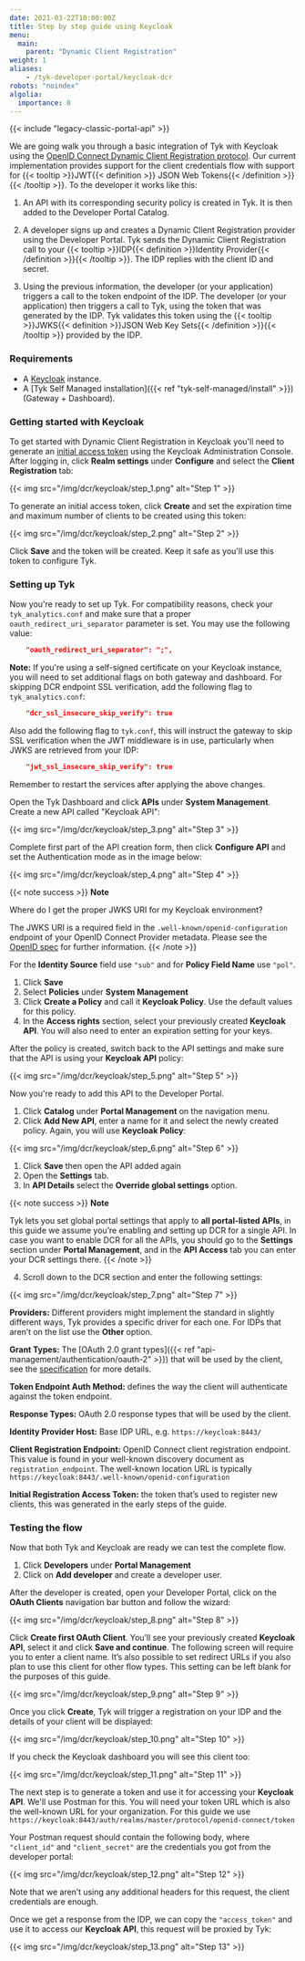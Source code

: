 ```yaml
---
date: 2021-03-22T10:00:00Z
title: Step by step guide using Keycloak
menu:
  main:
    parent: "Dynamic Client Registration"
weight: 1 
aliases:
    - /tyk-developer-portal/keycloak-dcr
robots: "noindex"
algolia:
  importance: 0
---
```


{{< include "legacy-classic-portal-api" >}}

We are going walk you through a basic integration of Tyk with Keycloak using the [OpenID Connect Dynamic Client Registration protocol](https://tools.ietf.org/html/rfc7591). Our current implementation provides support for the client credentials flow with support for {{< tooltip >}}JWT{{< definition >}} JSON Web Tokens{{< /definition >}}{{< /tooltip >}}. To the developer it works like this:

1. An API with its corresponding security policy is created in Tyk. It is then added to the Developer Portal Catalog.

2. A developer signs up and creates a Dynamic Client Registration provider using the Developer Portal.
Tyk sends the Dynamic Client Registration call to your {{< tooltip >}}IDP{{< definition >}}Identity Provider{{< /definition >}}{{< /tooltip >}}. The IDP replies with the client ID and secret.

3. Using the previous information, the developer (or your application) triggers a call to the token endpoint of the IDP.
The developer (or your application) then triggers a call to Tyk, using the token that was generated by the IDP. Tyk validates this token using the {{< tooltip >}}JWKS{{< definition >}}JSON Web Key Sets{{< /definition >}}{{< /tooltip >}} provided by the IDP.

### Requirements

- A [Keycloak](https://www.keycloak.org/) instance.
- A [Tyk Self Managed installation]({{< ref "tyk-self-managed/install" >}}) (Gateway + Dashboard).

### Getting started with Keycloak

To get started with Dynamic Client Registration in Keycloak you'll need to generate an [initial access token](https://openid.net/specs/openid-connect-registration-1_0.html#Terminology) using the Keycloak Administration Console. After logging in, click **Realm settings**  under **Configure** and select the **Client Registration** tab:

{{< img src="/img/dcr/keycloak/step_1.png" alt="Step 1" >}}

To generate an initial access token, click **Create** and set the expiration time and maximum number of clients to be created using this token:

{{< img src="/img/dcr/keycloak/step_2.png" alt="Step 2" >}}

Click **Save** and the token will be created. Keep it safe as you'll use this token to configure Tyk.

### Setting up Tyk

Now you're ready to set up Tyk. For compatibility reasons, check your `tyk_analytics.conf` and make sure that a proper `oauth_redirect_uri_separator` parameter is set. You may use the following value:

```json
    "oauth_redirect_uri_separator": ";",
```

**Note:** If you're using a self-signed certificate on your Keycloak instance, you will need to set additional flags on both gateway and dashboard. For skipping DCR endpoint SSL verification, add the following flag to `tyk_analytics.conf`:

```json
    "dcr_ssl_insecure_skip_verify": true
```

Also add the following flag to `tyk.conf`, this will instruct the gateway to skip SSL verification when the JWT middleware is in use, particularly when JWKS are retrieved from your IDP:

```json
    "jwt_ssl_insecure_skip_verify": true
```

Remember to restart the services after applying the above changes.

Open the Tyk Dashboard and click **APIs** under **System Management**. Create a new API called "Keycloak API":

{{< img src="/img/dcr/keycloak/step_3.png" alt="Step 3" >}}

Complete first part of the API creation form, then click **Configure API** and set the Authentication mode as in the image below:

{{< img src="/img/dcr/keycloak/step_4.png" alt="Step 4" >}}

{{< note success >}}
**Note**  

Where do I get the proper JWKS URI for my Keycloak environment?

The JWKS URI is a required field in the `.well-known/openid-configuration` endpoint of your OpenID Connect Provider metadata. Please see the [OpenID spec](https://openid.net/specs/openid-connect-discovery-1_0.html#ProviderConfigurationResponse) for further information.
{{< /note >}}



For the **Identity Source** field use `"sub"` and for **Policy Field Name** use `"pol"`.

1. Click **Save** 
2. Select **Policies** under **System Management**
3. Click **Create a Policy** and call it **Keycloak Policy**. Use the default values for this policy.
4. In the **Access rights** section, select your previously created **Keycloak API**. You will also need to enter an expiration setting for your keys.

After the policy is created, switch back to the API settings and make sure that the API is using your **Keycloak API** policy:

{{< img src="/img/dcr/keycloak/step_5.png" alt="Step 5" >}}

Now you're ready to add this API to the Developer Portal. 
1. Click **Catalog** under **Portal Management** on the navigation menu. 
2. Click **Add New API**, enter a name for it and select the newly created policy. Again, you will use **Keycloak Policy**:

{{< img src="/img/dcr/keycloak/step_6.png" alt="Step 6" >}}

1. Click **Save** then open the API added again
2. Open the **Settings** tab. 
3. In **API Details** select the **Override global settings** option.

{{< note success >}}
**Note**  

Tyk lets you set global portal settings that apply to **all portal-listed APIs**, in this guide we assume you’re enabling and setting up DCR for a single API. In case you want to enable DCR for all the APIs, you should go to the **Settings** section under **Portal Management**, and in the **API Access** tab you can enter your DCR settings there.
{{< /note >}}

4. Scroll down to the DCR section and enter the following settings:

{{< img src="/img/dcr/keycloak/step_7.png" alt="Step 7" >}}

**Providers:** Different providers might implement the standard in slightly different ways, Tyk provides a specific driver for each one. For IDPs that aren’t on the list use the **Other** option.

**Grant Types:** The [OAuth 2.0 grant types]({{< ref "api-management/authentication/oauth-2" >}}) that will be used by the client, see the [specification](https://openid.net/specs/openid-connect-registration-1_0.html#rfc.section.2) for more details.

**Token Endpoint Auth Method:** defines the way the client will authenticate against the token endpoint.

**Response Types:** OAuth 2.0 response types that will be used by the client.

**Identity Provider Host:** Base IDP URL, e.g. `https://keycloak:8443/`

**Client Registration Endpoint:** OpenID Connect client registration endpoint. This value is found in your well-known discovery document as `registration_endpoint`. The well-known location URL is typically `https://keycloak:8443/.well-known/openid-configuration`

**Initial Registration Access Token:** the token that’s used to register new clients, this was generated in the early steps of the guide.

### Testing the flow

Now that both Tyk and Keycloak are ready we can test the complete flow. 

1. Click **Developers** under **Portal Management**
2. Click on **Add developer** and create a developer user.

After the developer is created, open your Developer Portal, click on the **OAuth Clients** navigation bar button and follow the wizard:

{{< img src="/img/dcr/keycloak/step_8.png" alt="Step 8" >}}

Click **Create first OAuth Client**. You’ll see your previously created **Keycloak API**, select it and click **Save and continue**. The following screen will require you to enter a client name. It’s also possible to set redirect URLs if you also plan to use this client for other flow types. This setting can be left blank for the purposes of this guide.

{{< img src="/img/dcr/keycloak/step_9.png" alt="Step 9" >}}

Once you click **Create**, Tyk will trigger a registration on your IDP and the details of your client will be displayed:

{{< img src="/img/dcr/keycloak/step_10.png" alt="Step 10" >}}

If you check the Keycloak dashboard you will see this client too:

{{< img src="/img/dcr/keycloak/step_11.png" alt="Step 11" >}}

The next step is to generate a token and use it for accessing your **Keycloak API**. We'll use Postman for this. You will need your token URL which is also the well-known URL for your organization.
For this guide we use `https://keycloak:8443/auth/realms/master/protocol/openid-connect/token`

Your Postman request should contain the following body, where `"client_id"` and `"client_secret"` are the credentials you got from the developer portal:

{{< img src="/img/dcr/keycloak/step_12.png" alt="Step 12" >}}

Note that we aren’t using any additional headers for this request, the client credentials are enough.

Once we get a response from the IDP, we can copy the `"access_token"` and use it to access our **Keycloak API**, this request will be proxied by Tyk:

{{< img src="/img/dcr/keycloak/step_13.png" alt="Step 13" >}}
